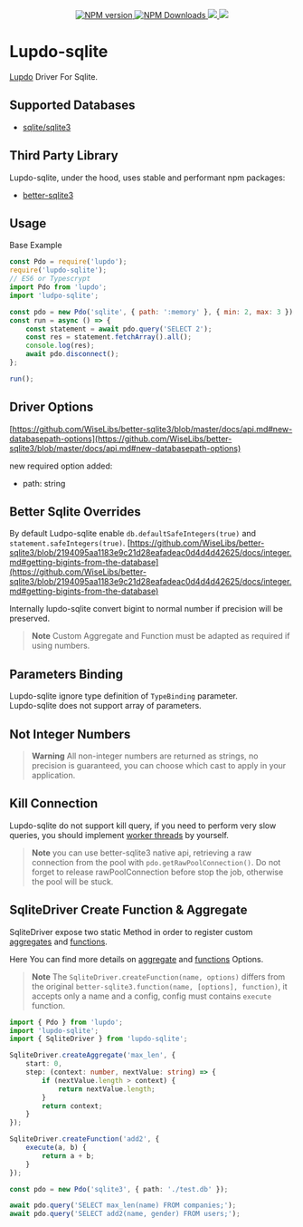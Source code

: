<p align="center">
	<a href="https://www.npmjs.com/package/lupdo-sqlite" target="__blank">
        <img src="https://img.shields.io/npm/v/lupdo-sqlite?color=0476bc&label=" alt="NPM version">
    </a>
	<a href="https://www.npmjs.com/package/lupdo-sqlite" target="__blank">
        <img alt="NPM Downloads" src="https://img.shields.io/npm/dm/lupdo-sqlite?color=3890aa&label=">
    </a>
    <a href="https://app.codecov.io/github/Lupennat/lupdo-sqlite" target="__blank">
        <img src="https://codecov.io/github/Lupennat/lupdo-sqlite/branch/main/graph/badge.svg?token=19C8E6QTCE"/>
    </a>
    <a href="https://snyk.io/test/github/lupennat/lupdo-sqlite" target="__blank">
        <img src="https://snyk.io/test/github/lupennat/lupdo-sqlite/badge.svg">
    </a>
</p>

# Lupdo-sqlite

[Lupdo](https://www.npmjs.com/package/lupdo) Driver For Sqlite.

## Supported Databases

-   [sqlite/sqlite3](https://www.sqlite.org/index.html)

## Third Party Library

Lupdo-sqlite, under the hood, uses stable and performant npm packages:

-   [better-sqlite3](https://github.com/WiseLibs/better-sqlite3)

## Usage

Base Example

```js
const Pdo = require('lupdo');
require('lupdo-sqlite');
// ES6 or Typescrypt
import Pdo from 'lupdo';
import 'ludpo-sqlite';

const pdo = new Pdo('sqlite', { path: ':memory' }, { min: 2, max: 3 });
const run = async () => {
    const statement = await pdo.query('SELECT 2');
    const res = statement.fetchArray().all();
    console.log(res);
    await pdo.disconnect();
};

run();
```

## Driver Options

[https://github.com/WiseLibs/better-sqlite3/blob/master/docs/api.md#new-databasepath-options](https://github.com/WiseLibs/better-sqlite3/blob/master/docs/api.md#new-databasepath-options)

new required option added:

-   path: string

## Better Sqlite Overrides

By default Ludpo-sqlite enable `db.defaultSafeIntegers(true)` and `statement.safeIntegers(true)`.
[https://github.com/WiseLibs/better-sqlite3/blob/2194095aa1183e9c21d28eafadeac0d4d4d42625/docs/integer.md#getting-bigints-from-the-database](https://github.com/WiseLibs/better-sqlite3/blob/2194095aa1183e9c21d28eafadeac0d4d4d42625/docs/integer.md#getting-bigints-from-the-database)

Internally lupdo-sqlite convert bigint to normal number if precision will be preserved.

> **Note**
> Custom Aggregate and Function must be adapted as required if using numbers.

## Parameters Binding

Lupdo-sqlite ignore type definition of `TypeBinding` parameter.\
Lupdo-sqlite does not support array of parameters.

## Not Integer Numbers

> **Warning**
> All non-integer numbers are returned as strings, no precision is guaranteed, you can choose which cast to apply in your application.

## Kill Connection

Lupdo-sqlite do not support kill query, if you need to perform very slow queries, you should implement [worker threads](https://github.com/WiseLibs/better-sqlite3/blob/2194095aa1183e9c21d28eafadeac0d4d4d42625/docs/threads.md) by yourself.

> **Note**
> you can use better-sqlite3 native api, retrieving a raw connection from the pool with `pdo.getRawPoolConnection()`.
> Do not forget to release rawPoolConnection before stop the job, otherwise the pool will be stuck.

## SqliteDriver Create Function & Aggregate

SqliteDriver expose two static Method in order to register custom [aggregates](https://sqlite.org/lang_aggfunc.html) and [functions](https://sqlite.org/lang_corefunc.html).

Here You can find more details on [aggregate](https://github.com/WiseLibs/better-sqlite3/blob/HEAD/docs/api.md#aggregatename-options---this) and [functions](https://github.com/WiseLibs/better-sqlite3/blob/HEAD/docs/api.md#functionname-options-function---this) Options.

> **Note**
> The `SqliteDriver.createFunction(name, options)` differs from the original `better-sqlite3.function(name, [options], function)`, it accepts only a name and a config, config must contains `execute` function.

```ts
import { Pdo } from 'lupdo';
import 'lupdo-sqlite';
import { SqliteDriver } from 'lupdo-sqlite';

SqliteDriver.createAggregate('max_len', {
    start: 0,
    step: (context: number, nextValue: string) => {
        if (nextValue.length > context) {
            return nextValue.length;
        }
        return context;
    }
});

SqliteDriver.createFunction('add2', {
    execute(a, b) {
        return a + b;
    }
});

const pdo = new Pdo('sqlite3', { path: './test.db' });

await pdo.query('SELECT max_len(name) FROM companies;');
await pdo.query('SELECT add2(name, gender) FROM users;');
```
